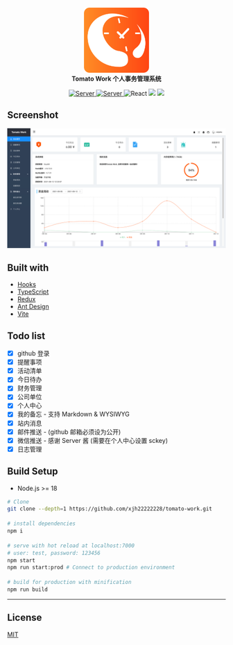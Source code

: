 <p align="center">
  <a href="https://work.xiejiahe.com">
    <img src="public/logo.svg" width="150" />
  </a>
  <br />
  <b>Tomato Work 个人事务管理系统</b>
  <p align="center">
    <a href="https://github.com/xjh22222228/tomato-work-server">
      <img alt="Server" src="https://img.shields.io/static/v1.svg?label=&message=Server&style=flat-square&color=e8883a" />
    </a>
    <a href="https://github.com/xjh22222228/tomato-work-mini">
      <img alt="Server" src="https://img.shields.io/static/v1.svg?label=&message=Mini&style=flat-square&color=07c160" />
    </a>
    <img alt="React" src="https://img.shields.io/static/v1.svg?label=&message=React&style=flat-square&color=61daeb" />
    <img src="https://img.shields.io/github/package-json/v/xjh22222228/tomato-work" />
    <img src="https://img.shields.io/github/license/xjh22222228/tomato-work" />
  </p>
</p>

## Screenshot

![](media/screenshot.png)

## Built with

- [Hooks](https://zh-hans.reactjs.org/docs/hooks-intro.html)
- [TypeScript](https://www.typescriptlang.org/)
- [Redux](https://redux.js.org/tutorials/fundamentals/part-5-ui-react)
- [Ant Design](https://ant.design/docs/react/introduce-cn)
- [Vite](https://vitejs.dev)

## Todo list

- [x] github 登录
- [x] 提醒事项
- [x] 活动清单
- [x] 今日待办
- [x] 财务管理
- [x] 公司单位
- [x] 个人中心
- [x] 我的备忘 - 支持 Markdown & WYSIWYG
- [x] 站内消息
- [x] 邮件推送 - (github 邮箱必须设为公开)
- [x] 微信推送 - 感谢 Server 酱 (需要在个人中心设置 sckey)
- [x] 日志管理

## Build Setup

- Node.js >= 18

```bash
# Clone
git clone --depth=1 https://github.com/xjh22222228/tomato-work.git

# install dependencies
npm i

# serve with hot reload at localhost:7000
# user: test, password: 123456
npm start
npm run start:prod # Connect to production environment

# build for production with minification
npm run build
```

---

## License

[MIT](https://opensource.org/licenses/MIT)
